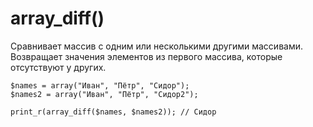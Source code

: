 # array_diff()
Сравнивает массив с одним или несколькими другими массивами. Возвращает значения элементов из первого массива, которые отсутствуют у других.

    $names = array("Иван", "Пётр", "Сидор");
    $names2 = array("Иван", "Пётр", "Сидор2");

    print_r(array_diff($names, $names2)); // Сидор
